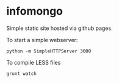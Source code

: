 infomongo
=========

Simple static site hosted via github pages. 

To start a simple webserver:

	python -m SimpleHTTPServer 3000
	
To compile LESS	files

	grunt watch

